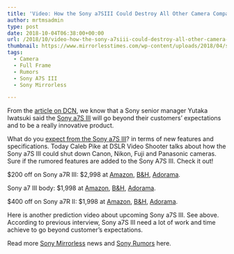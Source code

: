 ```yaml
---
title: 'Video: How the Sony a7SIII Could Destroy All Other Camera Companies'
author: mrtmsadmin
type: post
date: 2018-10-04T06:38:00+00:00
url: /2018/10/video-how-the-sony-a7siii-could-destroy-all-other-camera-companies/
thumbnail: https://www.mirrorlesstimes.com/wp-content/uploads/2018/04/sony-a7s-iii-announcement.jpg
tags:
  - Camera
  - Full Frame
  - Rumors
  - Sony A7S III
  - Sony Mirrorless

---
```

From the <a href="https://www.dailycameranews.com/2018/09/interview-sony-a7s-iii-will-go-beyond-customers-expectations/" target="_blank" rel="noopener">article on DCN</a>, we know that a Sony senior manager Yutaka Iwatsuki said the <a href="https://www.mirrorlesstimes.com/tag/sony-a7s-iii/" target="_blank" rel="noopener">Sony a7S III</a> will go beyond their customers’ expectations and to be a really innovative product.

What do you [expect from the Sony a7S III][1]? in terms of new features and specifications. Today Caleb Pike at DSLR Video Shooter talks about how the Sony a7S III could shut down Canon, Nikon, Fuji and Panasonic cameras. Sure if the rumored features are added to the Sony A7S III. Check it out!<!--more-->

$200 off on Sony a7R III: $2,998 at <a class="ext-link" title="" href="https://www.amazon.com/Sony-42-4MP-Full-frame-Mirrorless-Interchangeable-Lens/dp/B076TGDHPT/?tag=daicamnew-20" target="_blank" rel="noopener external noreferrer nofollow" data-amzn-asin="B076TGDHPT" data-wpel-link="external">Amazon</a>, <a class="ext-link" title="" href="https://www.bhphotovideo.com/c/product/1369441-REG/sony_ilce7rm2_b_alpha_a7r_iii_mirrorless.html/BI/20175/KBID/14249/" target="_blank" rel="noopener external noreferrer nofollow" data-wpel-link="external">B&H</a>, <a class="ext-link" title="" href="http://adorama.evyy.net/c/63923/51926/1036?u=https://www.adorama.com/isoa7r3.html" target="_blank" rel="noopener external noreferrer nofollow" data-wpel-link="external">Adorama</a>.

Sony a7 III body: $1,998 at <a class="ext-link" title="" href="https://www.amazon.com/Sony-Full-Frame-Mirrorless-Interchangeable-Lens-ILCE7M3/dp/B07B43WPVK/?tag=daicamnew-20" target="_blank" rel="noopener external noreferrer nofollow" data-amzn-asin="B07B43WPVK" data-wpel-link="external">Amazon</a>, <a class="ext-link" title="" href="https://www.bhphotovideo.com/c/product/1394217-REG/sony_ilce_7m3_alpha_a7_iii_mirrorless.html/BI/20175/KBID/14249/" target="_blank" rel="noopener external noreferrer nofollow" data-wpel-link="external">B&H</a>, <a class="ext-link" title="" href="https://adorama.evyy.net/c/63923/51926/1036?u=https://www.adorama.com/isoa7m3.html" target="_blank" rel="noopener external noreferrer nofollow" data-wpel-link="external">Adorama</a>.

$400 off on Sony a7R II: $1,998 at <a class="ext-link" title="" href="https://www.amazon.com/Sony-Full-Frame-Mirrorless-Interchangeable-ILCE7RM2/dp/B00ZDWGFR2/?tag=daicamnew-20" target="_blank" rel="external noopener noreferrer nofollow" data-wpel-link="external" data-amzn-asin="B00ZDWGFR2">Amazon</a>, <a class="ext-link" title="" href="https://www.bhphotovideo.com/c/product/1159878-REG/sony_a7r_mark_ii_digital.html/BI/20175/KBID/14249/" target="_blank" rel="external noopener noreferrer nofollow" data-wpel-link="external">B&H</a>, <a class="ext-link" title="" href="http://adorama.evyy.net/c/63923/51926/1036?u=https://www.adorama.com/isoa7r2.html" target="_blank" rel="external noopener noreferrer nofollow" data-wpel-link="external">Adorama</a>.

Here is another prediction video about upcoming Sony a7S III. See above. According to previous interview, Sony a7S III need a lot of work and time achieve to go beyond customer’s expectations.



Read more <a href="https://www.mirrorlesstimes.com/tag/sony-mirrorless/" target="_blank" rel="noopener">Sony Mirrorless</a> news and <a href="https://www.dailycameranews.com/tag/sony-rumors/" target="_blank" rel="noopener">Sony Rumors</a> here.

 [1]: https://www.mirrorlesstimes.com/2017/10/expect-sony-a7siii-camera/